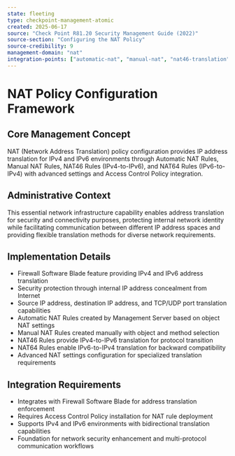 ```yaml
---
state: fleeting
type: checkpoint-management-atomic
created: 2025-06-17
source: "Check Point R81.20 Security Management Guide (2022)"
source-section: "Configuring the NAT Policy"
source-credibility: 9
management-domain: "nat"
integration-points: ["automatic-nat", "manual-nat", "nat46-translation", "nat64-translation", "firewall-blade"]
---
```


# NAT Policy Configuration Framework

## Core Management Concept
NAT (Network Address Translation) policy configuration provides IP address translation for IPv4 and IPv6 environments through Automatic NAT Rules, Manual NAT Rules, NAT46 Rules (IPv4-to-IPv6), and NAT64 Rules (IPv6-to-IPv4) with advanced settings and Access Control Policy integration.

## Administrative Context
This essential network infrastructure capability enables address translation for security and connectivity purposes, protecting internal network identity while facilitating communication between different IP address spaces and providing flexible translation methods for diverse network requirements.

## Implementation Details
- Firewall Software Blade feature providing IPv4 and IPv6 address translation
- Security protection through internal IP address concealment from Internet
- Source IP address, destination IP address, and TCP/UDP port translation capabilities
- Automatic NAT Rules created by Management Server based on object NAT settings
- Manual NAT Rules created manually with object and method selection
- NAT46 Rules provide IPv4-to-IPv6 translation for protocol transition
- NAT64 Rules enable IPv6-to-IPv4 translation for backward compatibility
- Advanced NAT settings configuration for specialized translation requirements

## Integration Requirements
- Integrates with Firewall Software Blade for address translation enforcement
- Requires Access Control Policy installation for NAT rule deployment
- Supports IPv4 and IPv6 environments with bidirectional translation capabilities
- Foundation for network security enhancement and multi-protocol communication workflows